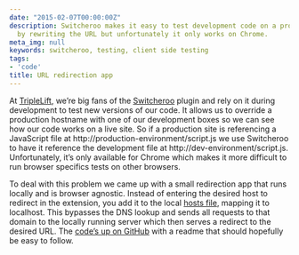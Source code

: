 ```yaml
---
date: "2015-02-07T00:00:00Z"
description: Switcheroo makes it easy to test development code on a production site
  by rewriting the URL but unfortunately it only works on Chrome.
meta_img: null
keywords: switcheroo, testing, client side testing
tags:
- 'code'
title: URL redirection app
---
```


At <a href="http://www.triplelift.com" target="_blank">TripleLift</a>, we’re big fans of the <a href="https://chrome.google.com/webstore/detail/switcheroo-redirector/cnmciclhnghalnpfhhleggldniplelbg?hl=en" target="_blank">Switcheroo</a> plugin and rely on it during development to test new versions of our code. It allows us to override a production hostname with one of our development boxes so we can see how our code works on a live site. So if a production site is referencing a JavaScript file at http://production-environment/script.js we use Switcheroo to have it reference the development file at http://dev-environment/script.js. Unfortunately, it’s only available for Chrome which makes it more difficult to run browser specifics tests on other browsers.

To deal with this problem we came up with a small redirection app that runs locally and is browser agnostic. Instead of entering the desired host to redirect in the extension, you add it to the local <a href="http://en.wikipedia.org/wiki/Hosts_%28file%29" target="_blank">hosts file</a>, mapping it to localhost. This bypasses the DNS lookup and sends all requests to that domain to the locally running server which then serves a redirect to the desired URL. The <a href="https://github.com/dangoldin/redirector" target="_blank">code’s up on GitHub</a> with a readme that should hopefully be easy to follow.
